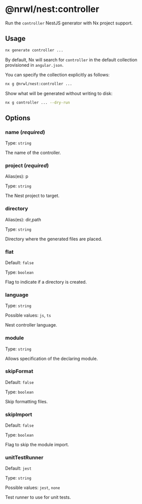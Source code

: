 # @nrwl/nest:controller

Run the `controller` NestJS generator with Nx project support.

## Usage

```bash
nx generate controller ...
```

By default, Nx will search for `controller` in the default collection provisioned in `angular.json`.

You can specify the collection explicitly as follows:

```bash
nx g @nrwl/nest:controller ...
```

Show what will be generated without writing to disk:

```bash
nx g controller ... --dry-run
```

## Options

### name (_**required**_)

Type: `string`

The name of the controller.

### project (_**required**_)

Alias(es): p

Type: `string`

The Nest project to target.

### directory

Alias(es): dir,path

Type: `string`

Directory where the generated files are placed.

### flat

Default: `false`

Type: `boolean`

Flag to indicate if a directory is created.

### language

Type: `string`

Possible values: `js`, `ts`

Nest controller language.

### module

Type: `string`

Allows specification of the declaring module.

### skipFormat

Default: `false`

Type: `boolean`

Skip formatting files.

### skipImport

Default: `false`

Type: `boolean`

Flag to skip the module import.

### unitTestRunner

Default: `jest`

Type: `string`

Possible values: `jest`, `none`

Test runner to use for unit tests.
